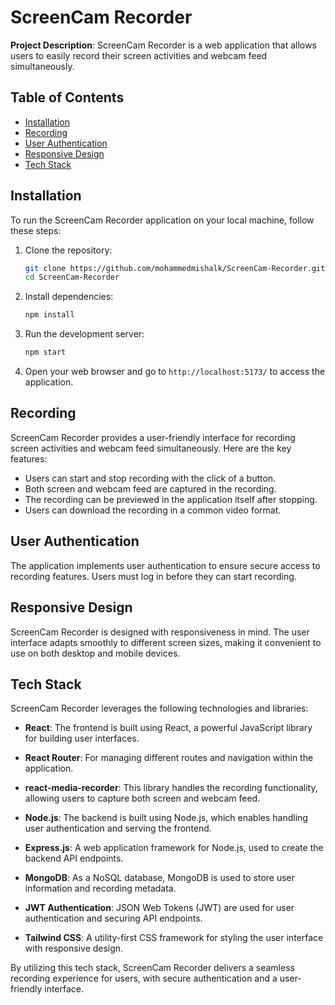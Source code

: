 # ScreenCam Recorder

**Project Description**: ScreenCam Recorder is a web application that allows users to easily record their screen activities and webcam feed simultaneously.

## Table of Contents

- [Installation](#installation)
- [Recording](#recording)
- [User Authentication](#user-authentication)
- [Responsive Design](#responsive-design)
- [Tech Stack](#tech-stack)

## Installation

To run the ScreenCam Recorder application on your local machine, follow these steps:

1. Clone the repository:

   ```bash
   git clone https://github.com/mohammedmishalk/ScreenCam-Recorder.git
   cd ScreenCam-Recorder
   ```

2. Install dependencies:

   ```bash
   npm install
   ```

3. Run the development server:

   ```bash
   npm start
   ```

4. Open your web browser and go to `http://localhost:5173/` to access the application.

## Recording

ScreenCam Recorder provides a user-friendly interface for recording screen activities and webcam feed simultaneously. Here are the key features:

- Users can start and stop recording with the click of a button.
- Both screen and webcam feed are captured in the recording.
- The recording can be previewed in the application itself after stopping.
- Users can download the recording in a common video format.

## User Authentication

The application implements user authentication to ensure secure access to recording features. Users must log in before they can start recording.

## Responsive Design

ScreenCam Recorder is designed with responsiveness in mind. The user interface adapts smoothly to different screen sizes, making it convenient to use on both desktop and mobile devices.

## Tech Stack

ScreenCam Recorder leverages the following technologies and libraries:

- **React**: The frontend is built using React, a powerful JavaScript library for building user interfaces.

- **React Router**: For managing different routes and navigation within the application.

- **react-media-recorder**: This library handles the recording functionality, allowing users to capture both screen and webcam feed.

- **Node.js**: The backend is built using Node.js, which enables handling user authentication and serving the frontend.

- **Express.js**: A web application framework for Node.js, used to create the backend API endpoints.

- **MongoDB**: As a NoSQL database, MongoDB is used to store user information and recording metadata.

- **JWT Authentication**: JSON Web Tokens (JWT) are used for user authentication and securing API endpoints.

- **Tailwind CSS**: A utility-first CSS framework for styling the user interface with responsive design.

By utilizing this tech stack, ScreenCam Recorder delivers a seamless recording experience for users, with secure authentication and a user-friendly interface.